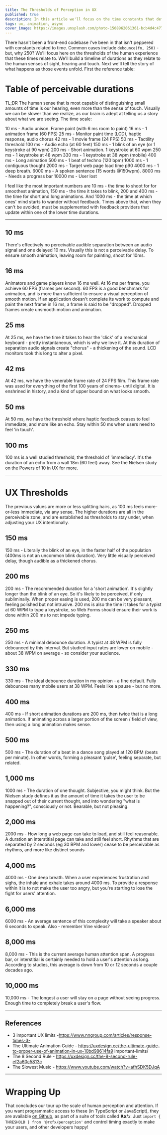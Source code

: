 ```yaml
---
title: The Thresholds of Perception in UX 
published: true
description: In this article we'll focus on the time constants that define various milestones in human perception.
tags: ux, animation, async
cover_image: https://images.unsplash.com/photo-1508962061361-bcb4d4c477f8?ixlib=rb-1.2.1&ixid=MnwxMjA3fDB8MHxwaG90by1wYWdlfHx8fGVufDB8fHx8&auto=format&fit=crop&w=1050&q=80
---
```


There hasn't been a front-end codebase I've been in that isn't peppered with constants related to time. Common cases include `debounce(fn, 250)` - but, why 250? We'll focus here on the thresholds of the human experience that these times relate to. We'll build a timeline of durations as they relate to the human senses of sight, hearing and touch. Next we'll tell the story of what happens as those events unfold. First the reference table:

# Table of perceivable durations
TL;DR The human sense that is most capable of distinguishing small amounts of time is our hearing, even more than the sense of touch. Visually we can be slower than we realize, as our brain is adept at telling us a story about what we are seeing. The time scale:

10 ms - Audio unison. Frame paint (with 6 ms room to paint)
16 ms - 1 animation frame (60 FPS)
25 ms - Monitor paint time (LCD), haptic response, audio chorus
42 ms - 1 movie frame (24 FPS)
50 ms - Tactility threshold
100 ms - Audio echo (at 60 feet)
150 ms - 1 blink of an eye (or 1 keystroke at 90 wpm)
200 ms - Short animation. 1 keystroke at 60 wpm
250 ms - 1 keystroke at 48 wpm
330 ms - 1 keystroke at 38 wpm (mobile)
400 ms - Long animation
500 ms - 1 beat of techno (120 bpm)
1000 ms - 1 contiguous thought
2000 ms - Target web page load time p90
4000 ms - 1 deep breath.
6000 ms - A spoken sentence (15 words @150wpm).
8000 ms - Needs a progress bar
10000 ms - User lost

I feel like the most important numbers are 10 ms - the time to shoot for for smoothest animation, 150 ms - the time it takes to blink, 200 and 400 ms - the time for short and long animations. And 1000 ms - the time at which ones' mind starts to wander without feedback. Times above that, when they can't be avoided, must be supplemented with feedback providers that update within one of the lower time durations.

---

## 10 ms
There's effectively no perceivable audible separation between an audio signal and one delayed 10 ms. Visually this is not a perceivable delay. To ensure smooth animation, leaving room for painting, shoot for 10ms.

## 16 ms
Animators and game players know 16 ms well. At 16 ms per frame, you achieve 60 FPS (frames per second). 60 FPS is a good benchmark for animation, and is more than sufficient to ensure a visual perception of smooth motion. If an application doesn't complete its work to compute and paint the next frame in 16 ms, a frame is said to be "dropped". Dropped frames create unsmooth motion and animation.

## 25 ms
At 25 ms, we have the time it takes to hear the 'click' of a mechanical keyboard - pretty instantaneous, which is why we love it. At this duration of separation audio signals create "chorus" - a thickening of the sound. LCD monitors took this long to alter a pixel.

## 42 ms
At 42 ms, we have the venerable frame rate of 24 FPS film. This frame rate was used for everything of the first 100 years of cinema- until digital. It is enshrined in history, and a kind of upper bound on what looks smooth.

## 50 ms
At 50 ms, we have the threshold where haptic feedback ceases to feel immediate, and more like an echo. Stay within 50 ms when users need to feel 'in touch'.

## 100 ms
100 ms is a well studied threshold, the threshold of 'immediacy'. It's the duration of an echo from a wall 18m (60 feet) away. See the Nielsen study on the Powers of 10 in UX for more.

---

# UX Thresholds 
The previous values are more or less splitting hairs, as 100 ms feels more-or-less immediate, via any sense. The higher durations are all in the perceivable zone, and are established as thresholds to stay under, when adjusting your UX intentionally.

## 150 ms
150 ms - Literally the blink of an eye, in the faster half of the population (400ms is not an uncommon blink duration). Very little visually perceived delay, though audible as a thickened chorus.

## 200 ms
200 ms - The recommended duration for a 'short animation'. It's slightly longer than the blink of an eye. So it's likely to be perceived, if only subliminally. When proper easing is used, 200 ms can be very pleasant, feeling polished but not intrusive. 200 ms is also the time it takes for a typist at 60 WPM to type a keystroke, so Web Forms should ensure their work is done within 200 ms to not impede typing. 

## 250 ms
250 ms - A minimal debounce duration. A typist at 48 WPM is fully debounced by this interval. But studied input rates are lower on mobile - about 38 WPM on average - so consider your audience.

## 330 ms
330 ms - The ideal debounce duration in my opinion - a fine default. Fully debounces many mobile users at 38 WPM. Feels like a pause - but no more.

## 400 ms
400 ms - If short animation durations are 200 ms, then twice that is a long animation. If animating across a larger portion of the screen / field of view, then using a long animation makes sense.

## 500 ms
500 ms - The duration of a beat in a dance song played at 120 BPM (beats per minute). In other words, forming a pleasant 'pulse', feeling separate, but related.

## 1,000 ms
1000 ms - The duration of one thought. Subjective, you might think. But the Nielsen study defines it as the amount of time it takes the user to be snapped out of their current thought, and into wondering "what is happening?", consciously or not. Bearable, but not pleasing.

## 2,000 ms
2000 ms - How long a web page can take to load, and still feel reasonable. A duration an interstitial page can take and still feel short. Rhythms that are separated by 2 seconds (eg 30 BPM and lower) cease to be perceivable as rhythms, and more like distinct sounds

## 4,000 ms
4000 ms - One deep breath. When a user experiences frustration and sighs, the inhale and exhale takes around 4000 ms. To provide a response within it is to not make the user too angry, but you're starting to lose the fight for users' attention.

## 6,000 ms
6000 ms - An average sentence of this complexity will take a speaker about 6 seconds to speak. Also - remember Vine videos?

## 8,000 ms
8,000 ms - This is the current average human attention span. A progress bar, or interstitial is certainly needed to hold a user's attention as long.  According to studies, this average is down from 10 or 12 seconds a couple decades ago. 

## 10,000 ms
10,000 ms - The longest a user will stay on a page without seeing progress. Enough time to completely break a user's flow. 

--- 
## References
* 3 important UX limits -https://www.nngroup.com/articles/response-times-3-
* The Ultimate Animation Guide - https://uxdesign.cc/the-ultimate-guide-to-proper-use-of-animation-in-ux-10bd98614fa9
important-limits/
* The 8 Second Rule - https://uxdesign.cc/the-8-second-rule-ef2a60c5813c
* The Slowest Music - https://www.youtube.com/watch?v=afhSDK5DJqA

---
# Wrapping Up

That concludes our tour up the scale of human perception and attention. If you want programmatic access to these (in TypeScript or JavaScript), they are available [on Github](https://github.com/deanrad/rxfx/blob/main/perception/src/constants.ts), as part of a suite of tools called 𝗥𝘅𝑓𝑥. Just `import { THRESHOLD } from '@rxfx/perception'` and control timing exactly to make your users, and other developers happy!
